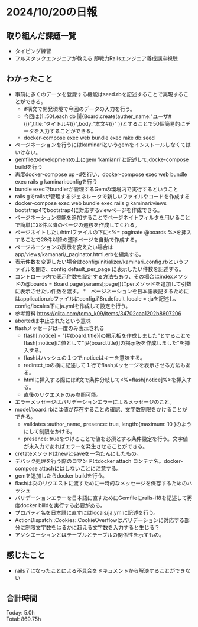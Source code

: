 # 2024/10/20の日報
## 取り組んだ課題一覧
* タイピング練習
* フルスタックエンジニアが教える 即戦力Railsエンジニア養成講座視聴
## わかったこと
* 事前に多くのデータを登録する機能はseed.rbを記述することで実現することができる。
  *  if構文で開発環境で今回のデータの入力を行う。 
  *  今回は(1..50).each do |i|{Board.create(auther_name:"ユーザ#{i}",title:"タイトル#{i}",body:"本文#{i}" )}とすることで50個簡易的にデータを入力することができる。
  *  docker-compose exec web bundle exec rake db:seed
*  ページネーションを行うにはkaminariというgemをインストールしなくてはいけない。
  *  gemfileのdevelopmentの上にgem 'kamianri'と記述して,docke-compose buildを行う
  *  再度docker-compose up -dを行い、docker-compose exec web bundle exec rails g kaminari:configを行う
  *  bundle execでbundlerが管理するGemの環境内で実行するということ
  *  rails gでrailsが管理するジェネレータで新しいファイルやコードを作成する
*  docker-compose exec web bundle exec rails g kaminari:views bootstrap4でbootstrap4に対応するviewページを作成できる。
*  ページネーション機能を追加することでページネイトフィルタを用いることで簡単に28件以降のページの遷移を作成してくれる。
  *  ページネイトしたいhtmlファイルの下に<%= paginate @boards %>を挿入することで28件以降の遷移ページを自動で作成する。
  *  ページネーションの表示を変えたい場合はapp/views/kamanari/_paginator.html.erbを編集する。
  *  表示件数を変更したい場合はconfig/initializer/kaminari_config.rbというファイルを開き、config.default_per_page に表示したい件数を記述する。
  *  コントローラ内で表示件数を設定する方法もあり、その場合はindexメソッドの@boards = Board.page(params[:page])にperメソッドを追加して引数に表示させたい件数を渡す。
*　ページネーションを日本語表記するためにはapplication.rbファイルにconfig.i18n.default_locale = :jaを記述し、config/locales下にja.ymlを作成して設定を行う。
  *  参考資料 https://qiita.com/tomo_k09/items/34702caa1202b8607206       
*  abortedは中止されたという意味
* flashメッセージは一度のみ表示される
  * flash[:notice] = "[#{board.title}]の掲示板を作成しました"とすることでflash[:notice]に値として"[#{board.title}]の掲示板を作成しました"を挿入する。
  * flashはハッシュの１つで:noticeはキーを意味する。
  * redirect_toの横に記述して１行でflashメッセージを表示させる方法もある。
  * htmlに挿入する際にはif文で条件分岐して<%=flash[notice]%>を挿入する。
  * 直後のリクエストのみ参照可能。
* エラーメッセージはバリデーションエラーによるメッセージのこと。
* model/board.rbには値が存在することの確認、文字数制限をかけることができる。
  * vaildates :author_name, presence: true, length:{maximum: 10 }のようにして制限をかける。
  * presence: trueをつけることで値を必須とする条件設定を行う。文字値が未入力であればエラーを発生させることができる。
* cretateメソッドはnewとsaveを一色たんにしたもの。
* デバック処理を行う際のコマンドはdocker attach コンテナ名。docker-compose attachにはしないことに注意する。
* gemを追加したらdocker buildを行う。
* flashは次のリクエストに渡すために一時的なメッセージを保存するためのハッシュ
* バリデーションエラーを日本語に直すためにGemfileにrails-i18を記述して再度docker biildを実行する必要がある。
* プロパティ名を日本語に直すにはlocals/ja.ymlに記述を行う。
* ActionDispatch::Cookies::CookieOverflowはバリデーションに対応する部分に制限文字数をはるかに超える文字数を入力すると生じる？
* アソシエーションとはテーブルとテーブルの関係性を示すもの。                  
## 感じたこと
*  rails７になったことによる不具合をドキュメントから解決することができない
## 合計時間  
Today: 5.0h<br>
Total: 869.75h
